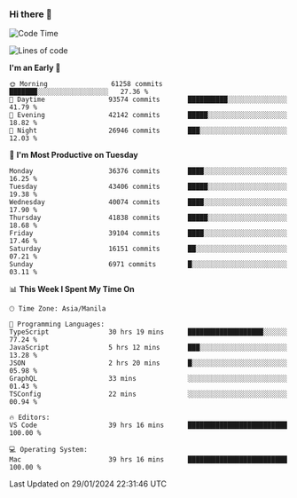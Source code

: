 ### Hi there 👋

<!--START_SECTION:waka-->
![Code Time](http://img.shields.io/badge/Code%20Time-4%2C812%20hrs%2031%20mins-blue)

![Lines of code](https://img.shields.io/badge/From%20Hello%20World%20I%27ve%20Written-105.5%20million%20lines%20of%20code-blue)

**I'm an Early 🐤** 

```text
🌞 Morning                61258 commits       ███████░░░░░░░░░░░░░░░░░░   27.36 % 
🌆 Daytime                93574 commits       ██████████░░░░░░░░░░░░░░░   41.79 % 
🌃 Evening                42142 commits       █████░░░░░░░░░░░░░░░░░░░░   18.82 % 
🌙 Night                  26946 commits       ███░░░░░░░░░░░░░░░░░░░░░░   12.03 % 
```
📅 **I'm Most Productive on Tuesday** 

```text
Monday                   36376 commits       ████░░░░░░░░░░░░░░░░░░░░░   16.25 % 
Tuesday                  43406 commits       █████░░░░░░░░░░░░░░░░░░░░   19.38 % 
Wednesday                40074 commits       ████░░░░░░░░░░░░░░░░░░░░░   17.90 % 
Thursday                 41838 commits       █████░░░░░░░░░░░░░░░░░░░░   18.68 % 
Friday                   39104 commits       ████░░░░░░░░░░░░░░░░░░░░░   17.46 % 
Saturday                 16151 commits       ██░░░░░░░░░░░░░░░░░░░░░░░   07.21 % 
Sunday                   6971 commits        █░░░░░░░░░░░░░░░░░░░░░░░░   03.11 % 
```


📊 **This Week I Spent My Time On** 

```text
🕑︎ Time Zone: Asia/Manila

💬 Programming Languages: 
TypeScript               30 hrs 19 mins      ███████████████████░░░░░░   77.24 % 
JavaScript               5 hrs 12 mins       ███░░░░░░░░░░░░░░░░░░░░░░   13.28 % 
JSON                     2 hrs 20 mins       █░░░░░░░░░░░░░░░░░░░░░░░░   05.98 % 
GraphQL                  33 mins             ░░░░░░░░░░░░░░░░░░░░░░░░░   01.43 % 
TSConfig                 22 mins             ░░░░░░░░░░░░░░░░░░░░░░░░░   00.94 % 

🔥 Editors: 
VS Code                  39 hrs 16 mins      █████████████████████████   100.00 % 

💻 Operating System: 
Mac                      39 hrs 16 mins      █████████████████████████   100.00 % 
```


 Last Updated on 29/01/2024 22:31:46 UTC
<!--END_SECTION:waka-->


<!--
**rad182/rad182** is a ✨ _special_ ✨ repository because its `README.md` (this file) appears on your GitHub profile.

Here are some ideas to get you started:

- 🔭 I’m currently working on ...
- 🌱 I’m currently learning ...
- 👯 I’m looking to collaborate on ...
- 🤔 I’m looking for help with ...
- 💬 Ask me about ...
- 📫 How to reach me: ...
- 😄 Pronouns: ...
- ⚡ Fun fact: ...
-->
